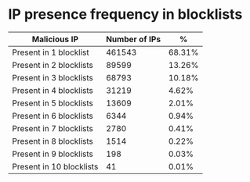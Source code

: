 # IP presence frequency in blocklists
| Malicious IP | Number of IPs | % |
|----|----|----|
| Present in 1 blocklist | 461543 | 68.31% |
| Present in 2 blocklists | 89599 | 13.26% |
| Present in 3 blocklists | 68793 | 10.18% |
| Present in 4 blocklists | 31219 | 4.62% |
| Present in 5 blocklists | 13609 | 2.01% |
| Present in 6 blocklists | 6344 | 0.94% |
| Present in 7 blocklists | 2780 | 0.41% |
| Present in 8 blocklists | 1514 | 0.22% |
| Present in 9 blocklists | 198 | 0.03% |
| Present in 10 blocklists | 41 | 0.01% |

